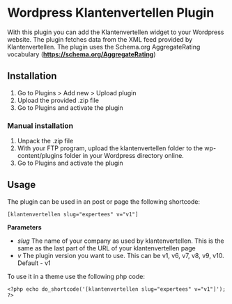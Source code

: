 # Wordpress Klantenvertellen Plugin

With this plugin you can add the Klantenvertellen widget to your Wordpress website. The plugin fetches data from the XML feed provided by Klantenvertellen. The plugin uses the Schema.org AggregateRating vocabulary (**https://schema.org/AggregateRating**)

## Installation
1. Go to Plugins > Add new  > Upload plugin
2. Upload the provided .zip file
3. Go to Plugins and activate the plugin

### Manual installation
1. Unpack the .zip file
2. With your FTP program, upload the klantenvertellen folder to the wp-content/plugins folder in your Wordpress directory online.
3. Go to Plugins and activate the plugin

## Usage
The plugin can be used in an post or page the following shortcode:

```
[klantenvertellen slug="expertees" v="v1"]
```
**Parameters**
* *slug* 
	The name of your company as used by klantenvertellen. This is the same as the last part of the URL of your klantenvertellen page
* *v*
	The plugin version you want to use. This can be v1, v6, v7, v8, v9, v10. Default - v1

To use it in a theme use the following php code:

```
<?php echo do_shortcode('[klantenvertellen slug="expertees" v="v1"]'); ?>
```
